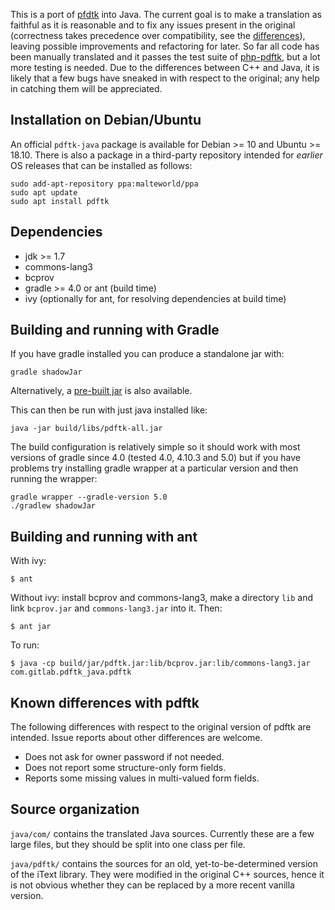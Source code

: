 This is a port of [pfdtk](https://www.pdflabs.com/tools/pdftk-server/)
into Java. The current goal is to make a translation as faithful as it
is reasonable and to fix any issues present in the original
(correctness takes precedence over compatibility, see the [differences](#known-differences-with-pdftk)),
leaving possible improvements and refactoring for
later. So far all code has been manually translated and it passes the
test suite of [php-pdftk](https://github.com/mikehaertl/php-pdftk),
but a lot more testing is needed. Due to the differences between C++
and Java, it is likely that a few bugs have sneaked in with respect to
the original; any help in catching them will be appreciated.

## Installation on Debian/Ubuntu

An official `pdftk-java` package is available for Debian >= 10 and
Ubuntu >= 18.10. There is also a package in a third-party repository
intended for *earlier* OS releases that can be installed as follows:

```
sudo add-apt-repository ppa:malteworld/ppa
sudo apt update
sudo apt install pdftk
```

## Dependencies

 - jdk >= 1.7
 - commons-lang3
 - bcprov
 - gradle >= 4.0 or ant (build time)
 - ivy (optionally for ant, for resolving dependencies at build time)

## Building and running with Gradle

If you have gradle installed you can produce a standalone jar with:
```
gradle shadowJar
```
Alternatively, a [pre-built jar](https://gitlab.com/pdftk-java/pdftk/-/jobs/artifacts/master/file/build/libs/pdftk-all.jar?job=gradle) is also available.

This can then be run with just java installed like:
```
java -jar build/libs/pdftk-all.jar
```

The build configuration is relatively simple so it should work with most
versions of gradle since 4.0 (tested 4.0, 4.10.3 and 5.0) but if you have problems try
installing gradle wrapper at a particular version and then running the wrapper:
```
gradle wrapper --gradle-version 5.0
./gradlew shadowJar
```

## Building and running with ant

With ivy:
```
$ ant
```

Without ivy: install bcprov and commons-lang3, make a directory `lib`
and link `bcprov.jar` and `commons-lang3.jar` into it. Then:
```
$ ant jar
```

To run:
```
$ java -cp build/jar/pdftk.jar:lib/bcprov.jar:lib/commons-lang3.jar com.gitlab.pdftk_java.pdftk
```

## Known differences with pdftk

The following differences with respect to the original version of
pdftk are intended. Issue reports about other differences are welcome.

- Does not ask for owner password if not needed.
- Does not report some structure-only form fields.
- Reports some missing values in multi-valued form fields.

## Source organization

`java/com/` contains the translated Java sources. Currently these are
a few large files, but they should be split into one class per file.

`java/pdftk/` contains the sources for an old, yet-to-be-determined
version of the iText library. They were modified in the original C++
sources, hence it is not obvious whether they can be replaced by a
more recent vanilla version.
